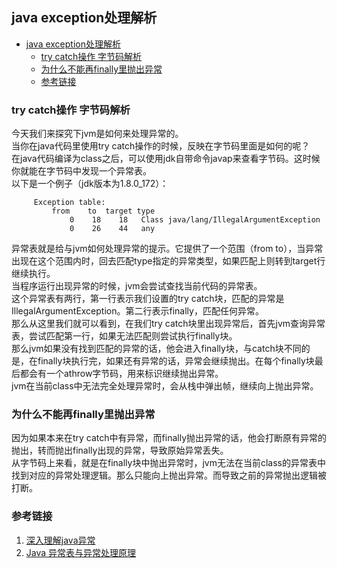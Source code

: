 ## java exception处理解析
<!-- TOC -->

- [java exception处理解析](#java-exception%e5%a4%84%e7%90%86%e8%a7%a3%e6%9e%90)
  - [try catch操作 字节码解析](#try-catch%e6%93%8d%e4%bd%9c-%e5%ad%97%e8%8a%82%e7%a0%81%e8%a7%a3%e6%9e%90)
  - [为什么不能再finally里抛出异常](#%e4%b8%ba%e4%bb%80%e4%b9%88%e4%b8%8d%e8%83%bd%e5%86%8dfinally%e9%87%8c%e6%8a%9b%e5%87%ba%e5%bc%82%e5%b8%b8)
  - [参考链接](#%e5%8f%82%e8%80%83%e9%93%be%e6%8e%a5)

<!-- /TOC -->

### try catch操作 字节码解析
今天我们来探究下jvm是如何来处理异常的。  
当你在java代码里使用try catch操作的时候，反映在字节码里面是如何的呢？  
在java代码编译为class之后，可以使用jdk自带命令javap来查看字节码。这时候你就能在字节码中发现一个异常表。  
以下是一个例子（jdk版本为1.8.0_172）：  
```
     Exception table:
         from    to  target type
             0    18    18   Class java/lang/IllegalArgumentException
             0    26    44   any
```
异常表就是给与jvm如何处理异常的提示。它提供了一个范围（from to），当异常出现在这个范围内时，回去匹配type指定的异常类型，如果匹配上则转到target行继续执行。  
当程序运行出现异常的时候，jvm会尝试查找当前代码的异常表。  
这个异常表有两行，第一行表示我们设置的try catch块，匹配的异常是IllegalArgumentException。第二行表示finally，匹配任何异常。  
那么从这里我们就可以看到，在我们try catch块里出现异常后，首先jvm查询异常表，尝试匹配第一行，如果无法匹配则尝试执行finally块。  
那么jvm如果没有找到匹配的异常的话，他会进入finally块，与catch块不同的是，在finally块执行完，如果还有异常的话，异常会继续抛出。在每个finally块最后都会有一个athrow字节码，用来标识继续抛出异常。  
jvm在当前class中无法完全处理异常时，会从栈中弹出帧，继续向上抛出异常。

### 为什么不能再finally里抛出异常
因为如果本来在try catch中有异常，而finally抛出异常的话，他会打断原有异常的抛出，转而抛出finally出现的异常，导致原始异常丢失。  
从字节码上来看，就是在finally块中抛出异常时，jvm无法在当前class的异常表中找到对应的异常处理逻辑。那么只能向上抛出异常。而导致之前的异常抛出逻辑被打断。



### 参考链接  
1. [深入理解java异常](https://juejin.im/post/5c863f48e51d45192c4a701f)
2. [Java 异常表与异常处理原理](https://blog.liexing.me/2017/09/17/java-exception-table/)